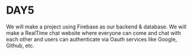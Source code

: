 # DAY5

We will make a project using Firebase as our backend & database. We will make a RealTime chat website where everyone can come and chat with each other and users can authenticate via Oauth services like Google, Github, etc. 

